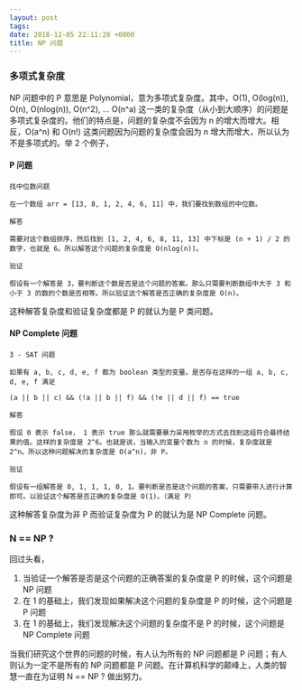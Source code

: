 ```yaml
---
layout: post
tags: 
date: 2018-12-05 22:11:28 +0800
title: NP 问题
---
```


### 多项式复杂度
NP 问题中的 P 意思是 Polynomial，意为多项式复杂度。其中，O(1), O(log(n)), O(n), O(nlog(n)), O(n^2), ... O(n^a) 这一类的复杂度（从小到大顺序）的问题是多项式复杂度的。他们的特点是，问题的复杂度不会因为 n 的增大而增大。相反，O(a^n) 和 O(n!) 这类问题因为问题的复杂度会因为 n 增大而增大，所以认为不是多项式的。举 2 个例子，

#### P 问题

```
找中位数问题

在一个数组 arr = [13, 8, 1, 2, 4, 6, 11] 中，我们要找到数组的中位数。

解答

需要对这个数组排序，然后找到 [1, 2, 4, 6, 8, 11, 13] 中下标是 (n + 1) / 2 的数字，也就是 6。所以解答这个问题的复杂度是 O(nlog(n))。

验证

假设有一个解答是 3，要判断这个数是否是这个问题的答案。那么只需要判断数组中大于 3 和小于 3 的数的个数是否相等。所以验证这个解答是否正确的复杂度是 O(n)。
```

这种解答复杂度和验证复杂度都是 P 的就认为是 P 类问题。

#### NP Complete 问题

```
3 - SAT 问题

如果有 a, b, c, d, e, f 都为 boolean 类型的变量。是否存在这样的一组 a, b, c, d, e, f 满足

(a || b || c) && (!a || b || f) && (!e || d || f) == true

解答

假设 0 表示 false， 1 表示 true 那么就需要暴力采用枚举的方式去找到这组符合最终结果的值。这样的复杂度是 2^6。也就是说，当输入的变量个数为 n 的时候，复杂度就是 2^n。所以这种问题解决的复杂度是 O(a^n)，非 P。

验证

假设有一组解答是 0, 1, 1, 1, 0, 1。要判断是否是这个问题的答案，只需要带入进行计算即可。以验证这个解答是否正确的复杂度是 O(1)。（满足 P）
```
这种解答复杂度为非 P 而验证复杂度为 P 的就认为是 NP Complete 问题。

### N == NP ?
回过头看，

1. 当验证一个解答是否是这个问题的正确答案的复杂度是 P 的时候，这个问题是 NP 问题
2. 在 1 的基础上，我们发现如果解决这个问题的复杂度是 P 的时候，这个问题是 P 问题
3. 在 1 的基础上，我们发现解决这个问题的复杂度不是 P 的时候，这个问题是 NP Complete 问题

当我们研究这个世界的问题的时候，有人认为所有的 NP 问题都是 P 问题；有人则认为一定不是所有的 NP 问题都是 P 问题。在计算机科学的颠峰上，人类的智慧一直在为证明 N == NP ? 做出努力。

